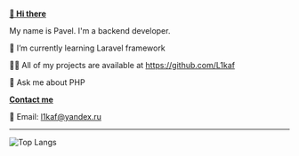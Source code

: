 **[👋 Hi there](#👋-Hi-there)**

My name is Pavel. I'm a backend developer.

🌱 I’m currently learning Laravel framework

👨‍💻 All of my projects are available at https://github.com/L1kaf

💬 Ask me about PHP


**[Contact me](#📫-Contact-me)**

📧 Email: l1kaf@yandex.ru

---

![Top Langs](https://github-readme-stats.vercel.app/api/top-langs/?username=l1kaf&layout=compact)

